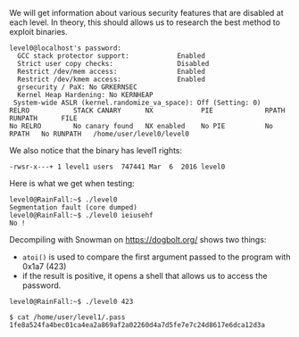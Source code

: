 We will get information about various security features that are disabled at each level. In theory, this should allows us to research
the best method to exploit binaries.
```Shell
level0@localhost's password: 
  GCC stack protector support:            Enabled
  Strict user copy checks:                Disabled
  Restrict /dev/mem access:               Enabled
  Restrict /dev/kmem access:              Enabled
  grsecurity / PaX: No GRKERNSEC
  Kernel Heap Hardening: No KERNHEAP
 System-wide ASLR (kernel.randomize_va_space): Off (Setting: 0)
RELRO           STACK CANARY      NX            PIE             RPATH      RUNPATH      FILE
No RELRO        No canary found   NX enabled    No PIE          No RPATH   No RUNPATH   /home/user/level0/level0
```

We also notice that the binary has level1 rights:
```Shell
-rwsr-x---+ 1 level1 users  747441 Mar  6  2016 level0
```

Here is what we get when testing:
```Shell
level0@RainFall:~$ ./level0
Segmentation fault (core dumped)
level0@RainFall:~$ ./level0 ieiusehf
No !
```

Decompiling with Snowman on https://dogbolt.org/ shows two things:
- `atoi()` is used to compare the first argument passed to the program with 0x1a7 (423)
- if the result is positive, it opens a shell that allows us to access the password.
```Shell
level0@RainFall:~$ ./level0 423

$ cat /home/user/level1/.pass
1fe8a524fa4bec01ca4ea2a869af2a02260d4a7d5fe7e7c24d8617e6dca12d3a
```